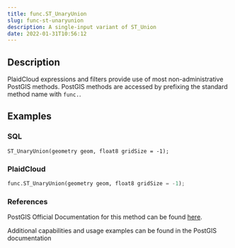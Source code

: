 ```yaml
---
title: func.ST_UnaryUnion
slug: func-st-unaryunion
description: A single-input variant of ST_Union
date: 2022-01-31T10:56:12
---
```



## Description


PlaidCloud expressions and filters provide use of most non-administrative PostGIS methods. PostGIS methods are accessed by prefixing the standard method name with `func.`.



## Examples


### SQL



```
ST_UnaryUnion(geometry geom, float8 gridSize = -1);
```

  



### PlaidCloud



```python
func.ST_UnaryUnion(geometry geom, float8 gridSize = -1);
```

  



### References


PostGIS Official Documentation for this method can be found [here](https://postgis.net/docs/manual-3.1/ST_UnaryUnion.html).



Additional capabilities and usage examples can be found in the PostGIS documentation


